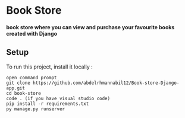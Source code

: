 # Book Store
#### book store where you can view and purchase your favourite books created with Django 

## Setup
To run this project, install it locally :
```
open command prompt
git clone https://github.com/abdelrhmannabil12/Book-store-Django-app.git
cd book-store
code . (if you have visual studio code)
pip install -r requirements.txt
py manage.py runserver
```
